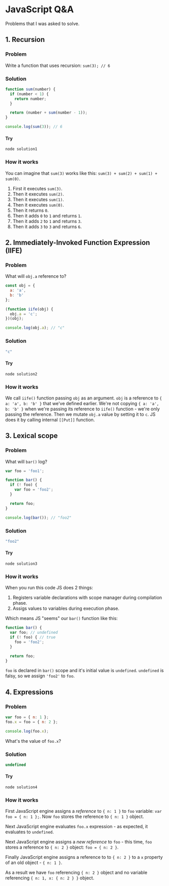 # JavaScript Q&A
Problems that I was asked to solve.

## 1. Recursion

### Problem

Write a function that uses recursion: `sum(3); // 6`

### Solution

```js
function sum(number) {
  if (number < 1) {
    return number;
  }

  return (number + sum(number - 1));
}

console.log(sum(3)); // 6
```

#### Try

`node solution1`

### How it works

You can imagine that `sum(3)` works like this: `sum(3) + sum(2) + sum(1) + sum(0)`.

1. First it executes `sum(3)`.
2. Then it executes `sum(2)`.
3. Then it executes `sum(1)`.
4. Then it executes `sum(0)`.
5. Then it returns `0`.
6. Then it adds `0` to `1` and returns `1`.
7. Then it adds `2` to `1` and returns `3`.
8. Then it adds `3` to `3` and returns `6`.

## 2. Immediately-Invoked Function Expression (IIFE)

### Problem

What will `obj.a` reference to?

```js
const obj = {
  a: 'a',
  b: 'b'
};

(function iife(obj) {
  obj.a = 'c';
})(obj);

console.log(obj.a); // "c"
```

### Solution

```js
"c"
```

#### Try

`node solution2`

### How it works

We call `iife()` function passing `obj` as an argument. `obj` is a reference to `{ a: 'a', b: 'b' }` that we've defined earlier. We're not copying `{ a: 'a', b: 'b' }` when we're passing its reference to `iife()` function - we're only passing the reference. Then we mutate `obj.a` value by setting it to `c`. JS does it by calling internal `[[Put]]` function.

## 3. Lexical scope

### Problem

What will `bar()` log?

```js
var foo = 'foo1';

function bar() {
  if (! foo) {
    var foo = 'foo2';
  }

  return foo;
}

console.log(bar()); // "foo2"
```

### Solution

```js
"foo2"
```

#### Try

`node solution3`

### How it works

When you run this code JS does 2 things:

1. Registers variable declarations with scope manager during compilation phase.
2. Assigs values to variables during execution phase.

Which means JS "seems" our `bar()` function like this:
```js
function bar() {
  var foo; // undefined
  if (! foo) { // true
    foo = 'foo2';
  }

  return foo;
}
```

`foo` is declared in `bar()` scope and it's initial value is `undefined`. `undefined` is falsy, so we assign `'foo2'` to `foo`.

## 4. Expressions

### Problem

```js
var foo = { n: 1 };
foo.x = foo = { n: 2 };

console.log(foo.x);
```

What's the value of `foo.x`?

### Solution

```js
undefined
```

#### Try

`node solution4`

### How it works

First JavaScript engine assigns a _reference_ to `{ n: 1 }` to `foo` variable: `var foo = { n: 1 };`. Now `foo` stores the reference to `{ n: 1 }` object.

Next JavaScript engine evaluates `foo.x` expression - as expected, it evaluates to `undefined`.

Next JavaScript engine assigns a _new reference_ to `foo` - this time, `foo` stores a reference to `{ n: 2 }` object: `foo = { n: 2 }`.

Finally JavaScript engine assigns a reference to to `{ n: 2 }` to a `x` property of an old object - `{ n: 1 }`.

As a result we have `foo` referencing `{ n: 2 }` object and no variable referencing `{ n: 1, x: { n: 2 } }` object.
